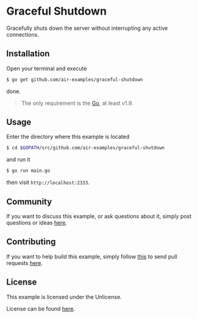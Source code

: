 # Graceful Shutdown

Gracefully shuts down the server without interrupting any active connections.

## Installation

Open your terminal and execute

```bash
$ go get github.com/air-examples/graceful-shutdown
```

done.

> The only requirement is the [Go](https://golang.org), at least v1.9.

## Usage

Enter the directory where this example is located

```bash
$ cd $GOPATH/src/github.com/air-examples/graceful-shutdown
```

and run it

```bash
$ go run main.go
```

then visit `http://localhost:2333`.

## Community

If you want to discuss this example, or ask questions about it, simply post
questions or ideas
[here](https://github.com/air-examples/graceful-shutdown/issues).

## Contributing

If you want to help build this example, simply follow
[this](https://github.com/air-examples/graceful-shutdown/wiki/Contributing) to
send pull requests
[here](https://github.com/air-examples/graceful-shutdown/pulls).

## License

This example is licensed under the Unlicense.

License can be found [here](LICENSE).
